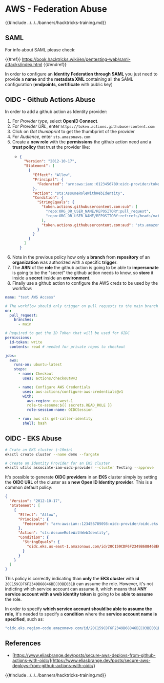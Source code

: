 # AWS - Federation Abuse

{{#include ../../../banners/hacktricks-training.md}}

## SAML

For info about SAML please check:

{{#ref}}
https://book.hacktricks.wiki/en/pentesting-web/saml-attacks/index.html
{{#endref}}

In order to configure an **Identity Federation through SAML** you just need to provide a **name** and the **metadata XML** containing all the SAML configuration (**endpoints**, **certificate** with public key)

## OIDC - Github Actions Abuse

In order to add a github action as Identity provider:

1. For _Provider type_, select **OpenID Connect**.
2. For _Provider URL_, enter `https://token.actions.githubusercontent.com`
3. Click on _Get thumbprint_ to get the thumbprint of the provider
4. For _Audience_, enter `sts.amazonaws.com`
5. Create a **new role** with the **permissions** the github action need and a **trust policy** that trust the provider like:
   - ```json
     {
       "Version": "2012-10-17",
       "Statement": [
         {
           "Effect": "Allow",
           "Principal": {
             "Federated": "arn:aws:iam::0123456789:oidc-provider/token.actions.githubusercontent.com"
           },
           "Action": "sts:AssumeRoleWithWebIdentity",
           "Condition": {
             "StringEquals": {
               "token.actions.githubusercontent.com:sub": [
                 "repo:ORG_OR_USER_NAME/REPOSITORY:pull_request",
                 "repo:ORG_OR_USER_NAME/REPOSITORY:ref:refs/heads/main"
               ],
               "token.actions.githubusercontent.com:aud": "sts.amazonaws.com"
             }
           }
         }
       ]
     }
     ```
6. Note in the previous policy how only a **branch** from **repository** of an **organization** was authorized with a specific **trigger**.
7. The **ARN** of the **role** the github action is going to be able to **impersonate** is going to be the "secret" the github action needs to know, so **store** it inside a **secret** inside an **environment**.
8. Finally use a github action to configure the AWS creds to be used by the workflow:

```yaml
name: "test AWS Access"

# The workflow should only trigger on pull requests to the main branch
on:
  pull_request:
    branches:
      - main

# Required to get the ID Token that will be used for OIDC
permissions:
  id-token: write
  contents: read # needed for private repos to checkout

jobs:
  aws:
    runs-on: ubuntu-latest
    steps:
      - name: Checkout
        uses: actions/checkout@v3

      - name: Configure AWS Credentials
        uses: aws-actions/configure-aws-credentials@v1
        with:
          aws-region: eu-west-1
          role-to-assume:${{ secrets.READ_ROLE }}
          role-session-name: OIDCSession

      - run: aws sts get-caller-identity
        shell: bash
```

## OIDC - EKS Abuse

```bash
# Crate an EKS cluster (~10min)
eksctl create cluster --name demo --fargate
```

```bash
# Create an Identity Provider for an EKS cluster
eksctl utils associate-iam-oidc-provider --cluster Testing --approve
```

It's possible to generate **OIDC providers** in an **EKS** cluster simply by setting the **OIDC URL** of the cluster as a **new Open ID Identity provider**. This is a common default policy:

```json
{
  "Version": "2012-10-17",
  "Statement": [
    {
      "Effect": "Allow",
      "Principal": {
        "Federated": "arn:aws:iam::123456789098:oidc-provider/oidc.eks.us-east-1.amazonaws.com/id/20C159CDF6F2349B68846BEC03BE031B"
      },
      "Action": "sts:AssumeRoleWithWebIdentity",
      "Condition": {
        "StringEquals": {
          "oidc.eks.us-east-1.amazonaws.com/id/20C159CDF6F2349B68846BEC03BE031B:aud": "sts.amazonaws.com"
        }
      }
    }
  ]
}
```

This policy is correctly indicating than **only** the **EKS cluster** with **id** `20C159CDF6F2349B68846BEC03BE031B` can assume the role. However, it's not indicting which service account can assume it, which means that A**NY service account with a web identity token** is going to be **able to assume** the role.

In order to specify **which service account should be able to assume the role,** it's needed to specify a **condition** where the **service account name is specified**, such as:

```bash
"oidc.eks.region-code.amazonaws.com/id/20C159CDF6F2349B68846BEC03BE031B:sub": "system:serviceaccount:default:my-service-account",
```

## References

- [https://www.eliasbrange.dev/posts/secure-aws-deploys-from-github-actions-with-oidc/](https://www.eliasbrange.dev/posts/secure-aws-deploys-from-github-actions-with-oidc/)

{{#include ../../../banners/hacktricks-training.md}}




